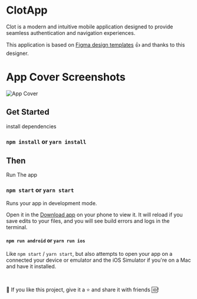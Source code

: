 # ClotApp
 Clot is a modern and intuitive mobile application designed to provide seamless authentication and navigation experiences. 

This application is based on [Figma design templates](https://www.figma.com/design/v8DmZMXl0tpLAIHNjBKTe5/Ecommerce-Mobile-App-(Community)?node-id=7-426&p=f&t=BQaxeeBBRkC6zGNn-0) :thumbsup: and thanks to this designer.

# App Cover Screenshots

![App Cover](./src/assets/images/Cover.png)

## Get Started

install dependencies 

### `npm install` or `yarn install`

## Then

Run The app

### `npm start` or `yarn start`

Runs your app in development mode.

Open it in the [Download app](https://expo.io) on your phone to view it. It will reload if you save edits to your files, and you will see build errors and logs in the terminal.

#### `npm run android` or `yarn run ios`

Like `npm start` / `yarn start`, but also attempts to open your app on a connected your device or emulator and the iOS Simulator if you're on a Mac and have it installed.

<br />

💙 If you like this project, give it a ⭐ and share it with friends :id:!
